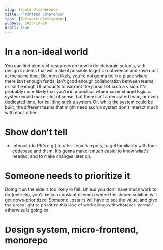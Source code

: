 ```yaml
---
slug: frontend-coherence
title: "Frontend coherence"
tags: [Software development]
pubDate: 2023-10-20
draft: true
---
```


# In a non-ideal world

You can find plenty of resources on how to do elaborate setup's, with design systems that will make it possible to get UI coherence and save cost at the same time.
But most likely, you're not gonna be in a place where there isn't enough funds, isn't good enough collaboration between teams, or isn't enough UI products to warrant the pursuit of such a vision. It's probably more likely that you're in a position where some shared logic or system would make a lot of sense, but there isn't a dedicated team, or even dedicated time, for building such a system. Or, while the system could be built, the different teams that might need such a system don't interact much with each other.

# Show don't tell

- Interact (do PR's e.g.) to other team's repo's, to get familiarity with their codebase and them. It's gonna make it much easier to know what's needed, and to make changes later on.

# Someone needs to prioritize it

Doing it on the side is too likely to fail. Unless you don't have much work to do (unlikely), you'll be in a constant dilemma where the shared solution will get down-prioritized. Someone upstairs will have to see the value, and give the green light to prioritize this kind of work along with whatever 'normal' otherwise is going on.

# Design system, micro-frontend, monorepo
